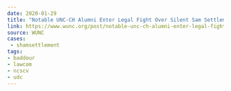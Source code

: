 ```yaml
---
date: 2020-01-29
title: "Notable UNC-CH Alumni Enter Legal Fight Over Silent Sam Settlement"
link: https://www.wunc.org/post/notable-unc-ch-alumni-enter-legal-fight-over-silent-sam-settlement
source: WUNC
cases:
 - shamsettlement
tags:
- baddour
- lawcom
- ncscv
- udc
---
```

